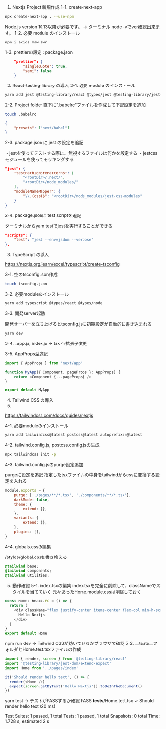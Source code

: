 1. Nextjs Project 新規作成
1-1. create-next-app

```bash
npx create-next-app . --use-npm
```

Node.js version 10.13以降が必要です。 -> ターミナル node -vでver確認出来ます。
1-2. 必要 module のインストール

```bash
npm i axios msw swr
```

1-3. prettierの設定 : package.json

```json
    "prettier": {
        "singleQuote": true,
        "semi": false
    }
```

2. React-testing-library の導入
2-1. 必要 module のインストール

```bash
yarn add jest @testing-library/react @types/jest @testing-library/jest-dom @testing-library/dom babel-jest @testing-library/user-event jest-css-modules
```

2-2. Project folder 直下に".babelrc"ファイルを作成して下記設定を追加

```bash
touch .babelrc
```

```json
{
    "presets": ["next/babel"]
}
```

2-3. package.json に jest の設定を追記

・jestを使ってテストする際に、無視するファイルは何かを設定する
・jestcssモジュールを使ってモッキングする

```json
"jest": {
    "testPathIgnorePatterns": [
        "<rootDir>/.next/",
        "<rootDir>/node_modules/"
    ],
    "moduleNameMapper": {
        "\\.(css)$": "<rootDir>/node_modules/jest-css-modules"
    }
}
```

2-4. package.jsonに test scriptを追記

ターミナルからyarn testでjestを実行することができる

```json
"scripts": {
    "test": "jest --env=jsdom --verbose"
},
```

3. TypeScript の導入

https://nextjs.org/learn/excel/typescript/create-tsconfig

3-1. 空のtsconfig.json作成

```bash
touch tsconfig.json
```

3-2. 必要moduleのインストール

```bash
yarn add typescript @types/react @types/node
```

3-3. 開発server起動

開発サーバーを立ち上げるとtsconfig.jsに初期設定が自動的に書き込まれる

```bash
yarn dev
```

3-4. _app.js, index.js -> tsx へ拡張子変更

3-5. AppProps型追記

```JavaScript
import { AppProps } from 'next/app'

function MyApp({ Component, pageProps }: AppProps) {
    return <Component {...pageProps} />
}

export default MyApp
```

4. Tailwind CSS の導入
5. 
https://tailwindcss.com/docs/guides/nextjs

4-1. 必要moduleのインストール

```bash
yarn add tailwindcss@latest postcss@latest autoprefixer@latest
```

4-2. tailwind.config.js, postcss.config.jsの生成

```bash
npx tailwindcss init -p
```

4-3. tailwind.config.jsのpurge設定追加

purgeに設定を追記
指定したtsxファイルの中身をtailwindからcssに変換する設定を入れる

```JavaScript
module.exports = {
    purge: ['./pages/**/*.tsx', './components/**/*.tsx'],
    darkMode: false,
    theme: {
        extend: {},
    },
    variants: {
        extend: {},
    },
    plugins: [],
}
```

4-4. globals.cssの編集

/styles/global.cssを書き換える

```css
@tailwind base;
@tailwind components;
@tailwind utilities;
```

5. 動作確認
5-1. index.tsxの編集
index.tsxを完全に削除して、classNameでスタイルを当てていく
元々あったHome.module.cssは削除しておく

```JavaScript
const Home: React.FC = () => {
  return (
    <div className="flex justify-center items-center flex-col min-h-screen font-mono">
      Hello Nextjs
    </div>
  )
}
export default Home
```

npm run dev -> Tailwind CSSが効いているかブラウザで確認
5-2. __tests__フォルダとHome.test.tsxファイルの作成

```JavaScript
import { render, screen } from '@testing-library/react'
import '@testing-library/jest-dom/extend-expect'
import Home from '../pages/index'

it('Should render hello text', () => {
  render(<Home />)
  expect(screen.getByText('Hello Nextjs')).toBeInTheDocument()
})
```

yarn test -> テストがPASSするか確認
 PASS  __tests__/Home.test.tsx
  ✓ Should render hello text (20 ms)

Test Suites: 1 passed, 1 total
Tests:       1 passed, 1 total
Snapshots:   0 total
Time:        1.728 s, estimated 2 s
